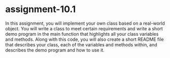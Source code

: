 # assignment-10.1
In this assignment, you will implement your own class based on a real-world object. You will write a class to meet certain requirements and write a short demo program in the main function that highlights all your class variables and methods. Along with this code, you will also create a short README file that describes your class, each of the variables and methods within, and describes the demo program and how to use it.
